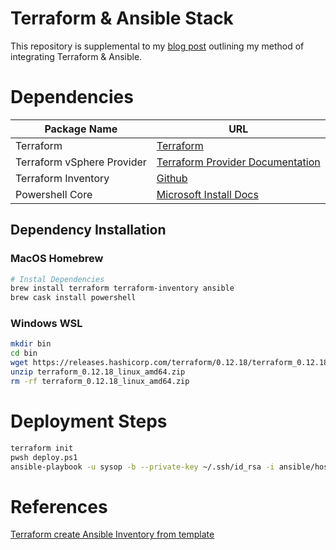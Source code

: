 Terraform & Ansible Stack
===================
This repository is supplemental to my [blog post](http:://www.moorenix.com/) outlining my method of integrating Terraform & Ansible.
 
# Dependencies
| Package Name | URL |
| --- | --- |
| Terraform | [Terraform](https://www.terraform.io/)
| Terraform vSphere Provider | [Terraform Provider Documentation](https://www.terraform.io/docs/providers/vsphere/index.html) |
| Terraform Inventory | [Github](https://github.com/adammck/terraform-inventory) |
| Powershell Core | [Microsoft Install Docs](https://docs.microsoft.com/en-us/powershell/scripting/install/installing-powershell?view=powershell-7)

## Dependency Installation
 
### MacOS Homebrew
```bash
# Instal Dependencies
brew install terraform terraform-inventory ansible
brew cask install powershell
```

### Windows WSL
```bash
mkdir bin
cd bin
wget https://releases.hashicorp.com/terraform/0.12.18/terraform_0.12.18_linux_amd64.zip
unzip terraform_0.12.18_linux_amd64.zip
rm -rf terraform_0.12.18_linux_amd64.zip
```

# Deployment Steps
```bash
terraform init
pwsh deploy.ps1
ansible-playbook -u sysop -b --private-key ~/.ssh/id_rsa -i ansible/hosts.yml ansible/deploy.yml
```

# References
[Terraform create Ansible Inventory from template](https://stackoverflow.com/questions/45489534/best-way-currently-to-create-an-ansible-inventory-from-terraform)